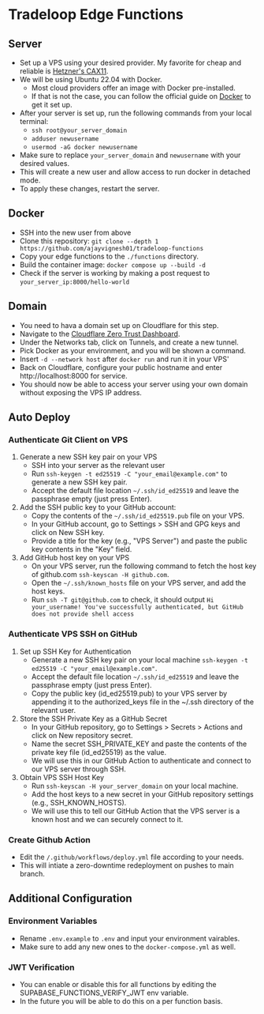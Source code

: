 # Tradeloop Edge Functions

## Server
- Set up a VPS using your desired provider. My favorite for cheap and reliable is [Hetzner's CAX11](https://www.hetzner.com/cloud/).
- We will be using Ubuntu 22.04 with Docker.
  - Most cloud providers offer an image with Docker pre-installed.
  - If that is not the case, you can follow the official guide on [Docker](https://docs.docker.com/engine/install/ubuntu/) to get it set up.
- After your server is set up, run the following commands from your local terminal:
  - `ssh root@your_server_domain`
  - `adduser newusername`
  - `usermod -aG docker newusername`
- Make sure to replace `your_server_domain` and `newusername` with your desired values.
- This will create a new user and allow access to run docker in detached mode.
- To apply these changes, restart the server.

## Docker

- SSH into the new user from above
- Clone this repository: `git clone --depth 1 https://github.com/ajayvignesh01/tradeloop-functions`
- Copy your edge functions to the `./functions` directory.
- Build the container image: `docker compose up --build -d`
- Check if the server is working by making a post request to `your_server_ip:8000/hello-world`

## Domain
- You need to hava a domain set up on Cloudflare for this step.
- Navigate to the [Cloudflare Zero Trust Dashboard](https://one.dash.cloudflare.com/).
- Under the Networks tab, click on Tunnels, and create a new tunnel.
- Pick Docker as your environment, and you will be shown a command.
- Insert `-d --network host` after `docker run` and run it in your VPS'
- Back on Cloudflare, configure your public hostname and enter http://localhost:8000 for service.
- You should now be able to access your server using your own domain without exposing the VPS IP address.

## Auto Deploy
### Authenticate Git Client on VPS
1. Generate a new SSH key pair on your VPS
    - SSH into your server as the relevant user
    - Run `ssh-keygen -t ed25519 -C "your_email@example.com"` to generate a new SSH key pair.
    - Accept the default file location `~/.ssh/id_ed25519` and leave the passphrase empty (just press Enter).
2. Add the SSH public key to your GitHub account:
    - Copy the contents of the `~/.ssh/id_ed25519.pub` file on your VPS.
    - In your GitHub account, go to Settings > SSH and GPG keys and click on New SSH key.
    - Provide a title for the key (e.g., "VPS Server") and paste the public key contents in the "Key" field.
3. Add GitHub host key on your VPS
    - On your VPS server, run the following command to fetch the host key of github.com `ssh-keyscan -H github.com`.
    - Open the `~/.ssh/known_hosts` file on your VPS server, and add the host keys.
    - Run `ssh -T git@github.com` to check, it should output `Hi your_username! You've successfully authenticated, but GitHub does not provide shell access`

### Authenticate VPS SSH on GitHub
1. Set up SSH Key for Authentication
    - Generate a new SSH key pair on your local machine `ssh-keygen -t ed25519 -C "your_email@example.com"`.
    - Accept the default file location `~/.ssh/id_ed25519` and leave the passphrase empty (just press Enter).
    - Copy the public key (id_ed25519.pub) to your VPS server by appending it to the authorized_keys file in the ~/.ssh directory of the relevant user.
2. Store the SSH Private Key as a GitHub Secret
    - In your GitHub repository, go to Settings > Secrets > Actions and click on New repository secret.
    - Name the secret SSH_PRIVATE_KEY and paste the contents of the private key file (id_ed25519) as the value.
    - We will use this in our GitHub Action to authenticate and connect to our VPS server through SSH.
3. Obtain VPS SSH Host Key
    - Run  `ssh-keyscan -H your_server_domain` on your local machine.
    - Add the host keys to a new secret in your GitHub repository settings (e.g., SSH_KNOWN_HOSTS).
    - We will use this to tell our GitHub Action that the VPS server is a known host and we can securely connect to it.

### Create Github Action
- Edit the `/.github/workflows/deploy.yml` file according to your needs.
- This will intiate a zero-downtime redeployment on pushes to main branch.

## Additional Configuration
### Environment Variables
- Rename `.env.example` to `.env` and input your environment vairables.
- Make sure to add any new ones to the `docker-compose.yml` as well.

### JWT Verification
- You can enable or disable this for all functions by editing the SUPABASE_FUNCTIONS_VERIFY_JWT env variable.
- In the future you will be able to do this on a per function basis.